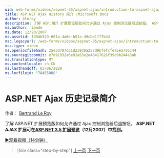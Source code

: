 ```yaml
---
uid: web-forms/videos/aspnet-35/aspnet-ajax/introduction-to-aspnet-ajax-history
title: ASP.NET Ajax History 简介 |Microsoft Docs
author: bleroy
description: 了解 ASP.NET 扩展预览版如何允许通过 Ajax 控制浏览器后退按钮。 ASP.NET AJAX 扩展可在 ASP.NET 3.5 扩展名 。
ms.author: riande
ms.date: 12/20/2007
ms.assetid: fd3db529-601a-4a6e-b91a-d9cbe1ff7bd4
msc.legacyurl: /web-forms/videos/aspnet-35/aspnet-ajax/introduction-to-aspnet-ajax-history
msc.type: video
ms.openlocfilehash: 25e3d707d31d238d8a237d9bfefcfea5ea736c44
ms.sourcegitcommit: e7e91932a6e91a63e2e46417626f39d6b244a3ab
ms.translationtype: MT
ms.contentlocale: zh-CN
ms.lasthandoff: 03/06/2020
ms.locfileid: "78455888"
---
```

# <a name="introduction-to-aspnet-ajax-history"></a>ASP.NET Ajax 历史记录简介

作者： [Bertrand Le Roy](https://github.com/bleroy)

了解 ASP.NET 扩展预览版如何允许通过 Ajax 控制浏览器后退按钮。 **ASP.NET AJAX 扩展可在[ASP.NET 3.5 扩展预览](https://www.asp.net/downloads/35-sp1#find)（12月2007）中找到。**

[&#9654;观看视频（14分钟）](https://channel9.msdn.com/Blogs/ASP-NET-Site-Videos/introduction-to-aspnet-ajax-history)

> [!div class="step-by-step"]
> [上一页](adonet-data-services-with-aspnet-ajax-support.md)
> [下一页](using-script-combining-to-improve-ajax-performance.md)
